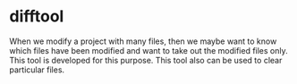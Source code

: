 # difftool
When we modify a project with many files, then we maybe want to know which files have been modified and want to take out the modified files only. This tool is developed for this purpose.  This tool also can be used to clear particular files.
